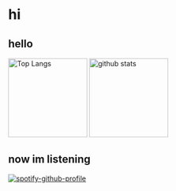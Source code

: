<h1>hi </h1>

<h2>hello</h2>
<p align="left"> 
  <img alt="Top Langs" height="160px" src="https://github-readme-stats.vercel.app/api/top-langs/?username=murakamiren&layout=compact&show_icons=true&theme=onedark&langs_count=5" />
  <img alt="github stats" height="160px" src="https://github-readme-stats.vercel.app/api?username=murakamiren&theme=onedark&show_icons=ture" />
</p>

<h2>now im listening</h2>

[![spotify-github-profile](https://spotify-github-profile.vercel.app/api/view?uid=nevzboi&cover_image=true&theme=novatorem&bar_color=53b14f&bar_color_cover=false)](https://github.com/kittinan/spotify-github-profile)
